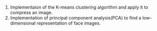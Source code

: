 1) Implementaion of the K-means clustering algorithm and apply it to compress an image.
2) Implementation of principal component analysis(PCA) to find a low-dimensional representation of face images.
